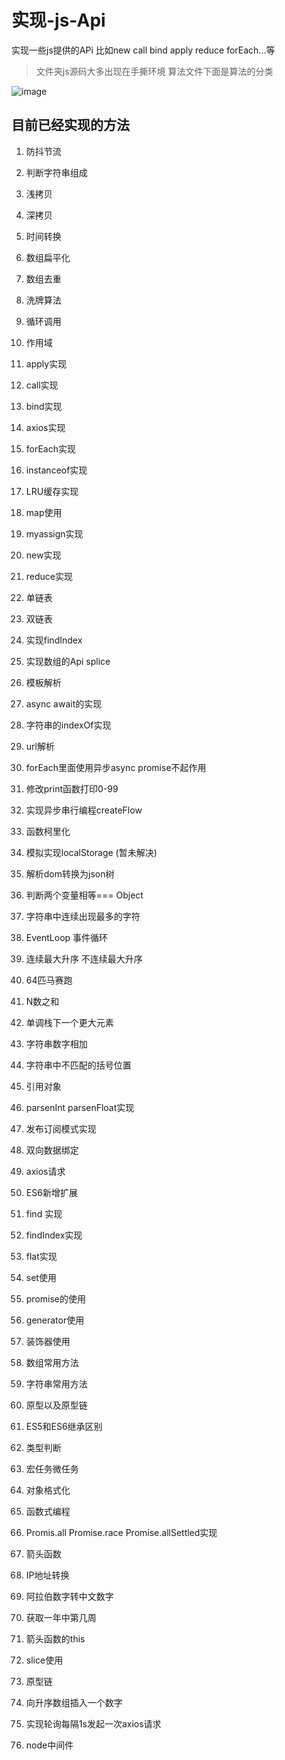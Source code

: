 # 实现-js-Api
实现一些js提供的APi 比如new call bind apply reduce forEach...等
> 文件夹js源码大多出现在手撕环境  算法文件下面是算法的分类

![image](https://user-images.githubusercontent.com/79959257/135451503-b042b89b-7a52-4f8d-810d-cc2731b687aa.png)
## 目前已经实现的方法
1. 防抖节流
2. 判断字符串组成
3. 浅拷贝
4. 深拷贝
5. 时间转换
6. 数组扁平化  
7. 数组去重
8. 洗牌算法
9. 循环调用
10. 作用域
11. apply实现
12. call实现
13. bind实现
14. axios实现
15. forEach实现
16. instanceof实现
17. LRU缓存实现
18. map使用
19. myassign实现
20. new实现
21. reduce实现
22. 单链表
23. 双链表
24. 实现findIndex 
25. 实现数组的Api splice
26. 模板解析
27. async await的实现
28. 字符串的indexOf实现
29. url解析
30. forEach里面使用异步async promise不起作用
31. 修改print函数打印0-99
32. 实现异步串行编程createFlow
33. 函数柯里化
34. 模拟实现localStorage (暂未解决)
35. 解析dom转换为json树
36. 判断两个变量相等=== Object
37. 字符串中连续出现最多的字符
38. EventLoop 事件循环
39. 连续最大升序  不连续最大升序
40. 64匹马赛跑
41. N数之和
42. 单调栈下一个更大元素
43. 字符串数字相加
44. 字符串中不匹配的括号位置
45. 引用对象
46. parsenInt parsenFloat实现
47. 发布订阅模式实现
48. 双向数据绑定
49. axios请求
50. ES6新增扩展


51. find 实现
52. findIndex实现
53. flat实现

54. set使用
55. promise的使用
56. generator使用
57. 装饰器使用
58. 数组常用方法
59. 字符串常用方法
60. 原型以及原型链
61. ES5和ES6继承区别
62. 类型判断
63. 宏任务微任务
64. 对象格式化
65. 函数式编程
66. Promis.all Promise.race Promise.allSettled实现
67. 箭头函数
68. IP地址转换
69. 阿拉伯数字转中文数字
70. 获取一年中第几周
71. 箭头函数的this
72. slice使用
73. 原型链
74. 向升序数组插入一个数字
75. 实现轮询每隔1s发起一次axios请求
76. node中间件